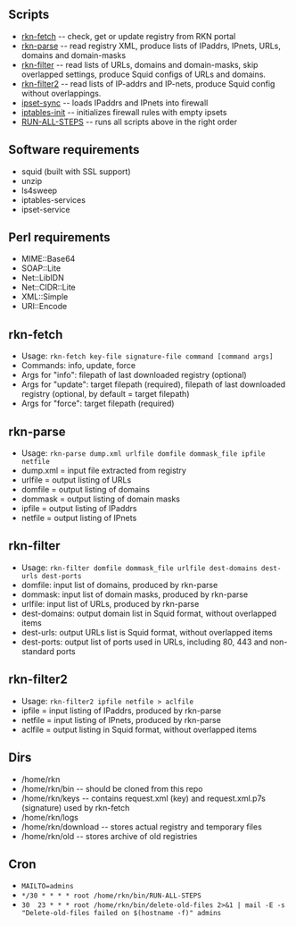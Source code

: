## Scripts

* [rkn-fetch](rkn-fetch) -- check, get or update registry from RKN portal
* [rkn-parse](rkn-parse) -- read registry XML, produce lists of IPaddrs, IPnets, URLs, domains and domain-masks
* [rkn-filter](rkn-filter) -- read lists of URLs, domains and domain-masks, skip overlapped settings, produce Squid configs of URLs and domains.
* [rkn-filter2](rkn-filter2) -- read lists of IP-addrs and IP-nets, produce Squid config without overlappings.
* [ipset-sync](ipset-sync) -- loads IPaddrs and IPnets into firewall
* [iptables-init](iptables-init) -- initializes firewall rules with empty ipsets
* [RUN-ALL-STEPS](RUN-ALL-STEPS) -- runs all scripts above in the right order

## Software requirements

* squid (built with SSL support)
* unzip
* ls4sweep
* iptables-services
* ipset-service

## Perl requirements

* MIME::Base64
* SOAP::Lite
* Net::LibIDN
* Net::CIDR::Lite
* XML::Simple
* URI::Encode

## rkn-fetch

* Usage: `rkn-fetch key-file signature-file command [command args]`
* Commands: info, update, force
* Args for "info": filepath of last downloaded registry (optional)
* Args for "update": target filepath (required), filepath of last downloaded registry (optional, by default = target filepath)
* Args for "force": target filepath (required)

## rkn-parse

* Usage: `rkn-parse dump.xml urlfile domfile dommask_file ipfile netfile`
* dump.xml = input file extracted from registry
* urlfile = output listing of URLs
* domfile = output listing of domains
* dommask = output listing of domain masks
* ipfile = output listing of IPaddrs
* netfile = output listing of IPnets

## rkn-filter

* Usage: `rkn-filter domfile dommask_file urlfile dest-domains dest-urls dest-ports`
* domfile: input list of domains, produced by rkn-parse
* dommask: input list of domain masks, produced by rkn-parse
* urlfile: input list of URLs, produced by rkn-parse
* dest-domains: output domain list in Squid format, without overlapped items
* dest-urls: output URLs list is Squid format, without overlapped items
* dest-ports: output list of ports used in URLs, including 80, 443 and non-standard ports

## rkn-filter2

* Usage: `rkn-filter2 ipfile netfile > aclfile`
* ipfile = input listing of IPaddrs, produced by rkn-parse
* netfile = input listing of IPnets, produced by rkn-parse
* aclfile = output listing in Squid format, without overlapped items

## Dirs

* /home/rkn
* /home/rkn/bin -- should be cloned from this repo
* /home/rkn/keys -- contains request.xml (key) and request.xml.p7s (signature) used by rkn-fetch
* /home/rkn/logs
* /home/rkn/download -- stores actual registry and temporary files
* /home/rkn/old -- stores archive of old registries

## Cron

* `MAILTO=admins`
* `*/30 * * * * root /home/rkn/bin/RUN-ALL-STEPS`
* `30  23 * * * root /home/rkn/bin/delete-old-files 2>&1 | mail -E -s "Delete-old-files failed on $(hostname -f)" admins`
